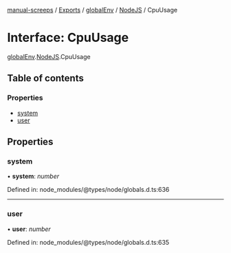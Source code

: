 [manual-screeps](../README.md) / [Exports](../modules.md) / [globalEnv](../modules/globalenv.md) / [NodeJS](../modules/globalenv.nodejs.md) / CpuUsage

# Interface: CpuUsage

[globalEnv](../modules/globalenv.md).[NodeJS](../modules/globalenv.nodejs.md).CpuUsage

## Table of contents

### Properties

- [system](globalenv.nodejs.cpuusage.md#system)
- [user](globalenv.nodejs.cpuusage.md#user)

## Properties

### system

• **system**: *number*

Defined in: node_modules/@types/node/globals.d.ts:636

___

### user

• **user**: *number*

Defined in: node_modules/@types/node/globals.d.ts:635
